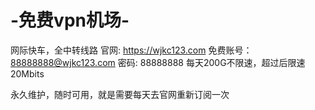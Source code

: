 # -免费vpn机场-

网际快车，全中转线路
官网: https://wjkc123.com
免费账号：88888888@wjkc123.com 密码: 88888888
每天200G不限速，超过后限速20Mbits

永久维护，随时可用，就是需要每天去官网重新订阅一次
